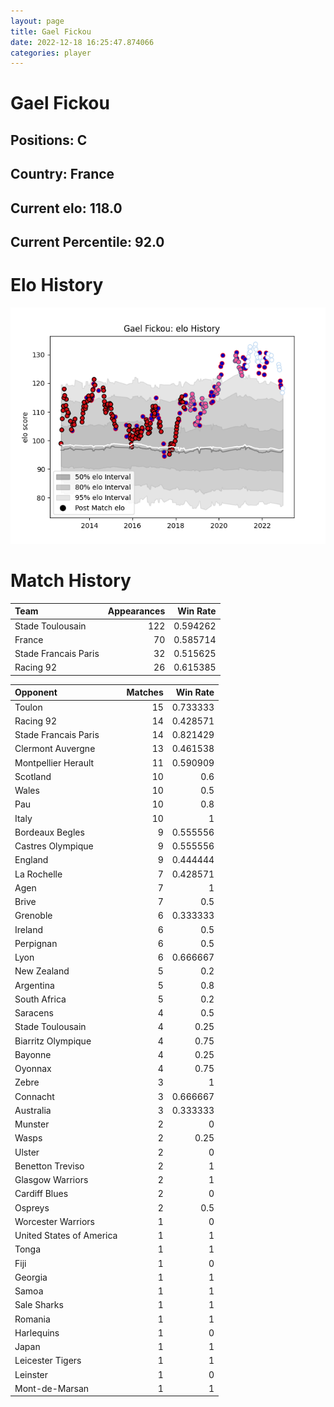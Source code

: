 ```yaml
---  
layout: page  
title: Gael Fickou  
date: 2022-12-18 16:25:47.874066  
categories: player  
---
```

# Gael Fickou

## Positions: C

## Country: France

## Current elo: 118.0

## Current Percentile: 92.0

# Elo History


![elo history](history_GaelFickou.png)
# Match History


| Team                 |   Appearances |   Win Rate |
|:---------------------|--------------:|-----------:|
| Stade Toulousain     |           122 |   0.594262 |
| France               |            70 |   0.585714 |
| Stade Francais Paris |            32 |   0.515625 |
| Racing 92            |            26 |   0.615385 |

| Opponent                 |   Matches |   Win Rate |
|:-------------------------|----------:|-----------:|
| Toulon                   |        15 |   0.733333 |
| Racing 92                |        14 |   0.428571 |
| Stade Francais Paris     |        14 |   0.821429 |
| Clermont Auvergne        |        13 |   0.461538 |
| Montpellier Herault      |        11 |   0.590909 |
| Scotland                 |        10 |   0.6      |
| Wales                    |        10 |   0.5      |
| Pau                      |        10 |   0.8      |
| Italy                    |        10 |   1        |
| Bordeaux Begles          |         9 |   0.555556 |
| Castres Olympique        |         9 |   0.555556 |
| England                  |         9 |   0.444444 |
| La Rochelle              |         7 |   0.428571 |
| Agen                     |         7 |   1        |
| Brive                    |         7 |   0.5      |
| Grenoble                 |         6 |   0.333333 |
| Ireland                  |         6 |   0.5      |
| Perpignan                |         6 |   0.5      |
| Lyon                     |         6 |   0.666667 |
| New Zealand              |         5 |   0.2      |
| Argentina                |         5 |   0.8      |
| South Africa             |         5 |   0.2      |
| Saracens                 |         4 |   0.5      |
| Stade Toulousain         |         4 |   0.25     |
| Biarritz Olympique       |         4 |   0.75     |
| Bayonne                  |         4 |   0.25     |
| Oyonnax                  |         4 |   0.75     |
| Zebre                    |         3 |   1        |
| Connacht                 |         3 |   0.666667 |
| Australia                |         3 |   0.333333 |
| Munster                  |         2 |   0        |
| Wasps                    |         2 |   0.25     |
| Ulster                   |         2 |   0        |
| Benetton Treviso         |         2 |   1        |
| Glasgow Warriors         |         2 |   1        |
| Cardiff Blues            |         2 |   0        |
| Ospreys                  |         2 |   0.5      |
| Worcester Warriors       |         1 |   0        |
| United States of America |         1 |   1        |
| Tonga                    |         1 |   1        |
| Fiji                     |         1 |   0        |
| Georgia                  |         1 |   1        |
| Samoa                    |         1 |   1        |
| Sale Sharks              |         1 |   1        |
| Romania                  |         1 |   1        |
| Harlequins               |         1 |   0        |
| Japan                    |         1 |   1        |
| Leicester Tigers         |         1 |   1        |
| Leinster                 |         1 |   0        |
| Mont-de-Marsan           |         1 |   1        |